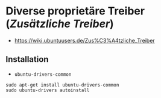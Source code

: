 # Diverse proprietäre Treiber (*Zusätzliche Treiber*)

+   <https://wiki.ubuntuusers.de/Zus%C3%A4tzliche_Treiber>



## Installation

+   `ubuntu-drivers-common`

<!---->

    sudo apt-get install ubuntu-drivers-common
    sudo ubuntu-drivers autoinstall
